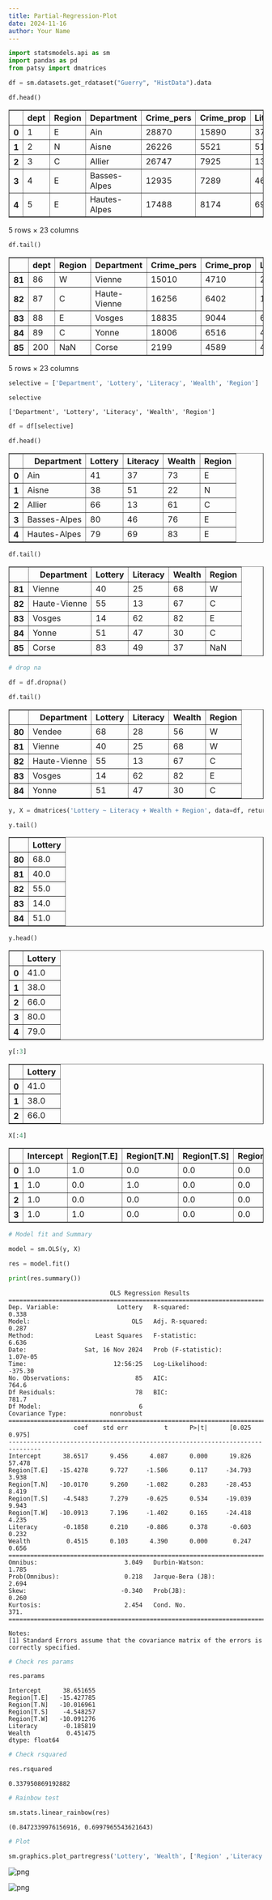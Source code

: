 ```yaml
---
title: Partial-Regression-Plot
date: 2024-11-16
author: Your Name
---
```


```python
import statsmodels.api as sm
import pandas as pd
from patsy import dmatrices
```


```python
df = sm.datasets.get_rdataset("Guerry", "HistData").data
```


```python
df.head()
```




<div>
<style scoped>
    .dataframe tbody tr th:only-of-type {
        vertical-align: middle;
    }

    .dataframe tbody tr th {
        vertical-align: top;
    }

    .dataframe thead th {
        text-align: right;
    }
</style>
<table border="1" class="dataframe">
  <thead>
    <tr style="text-align: right;">
      <th></th>
      <th>dept</th>
      <th>Region</th>
      <th>Department</th>
      <th>Crime_pers</th>
      <th>Crime_prop</th>
      <th>Literacy</th>
      <th>Donations</th>
      <th>Infants</th>
      <th>Suicides</th>
      <th>MainCity</th>
      <th>...</th>
      <th>Crime_parents</th>
      <th>Infanticide</th>
      <th>Donation_clergy</th>
      <th>Lottery</th>
      <th>Desertion</th>
      <th>Instruction</th>
      <th>Prostitutes</th>
      <th>Distance</th>
      <th>Area</th>
      <th>Pop1831</th>
    </tr>
  </thead>
  <tbody>
    <tr>
      <th>0</th>
      <td>1</td>
      <td>E</td>
      <td>Ain</td>
      <td>28870</td>
      <td>15890</td>
      <td>37</td>
      <td>5098</td>
      <td>33120</td>
      <td>35039</td>
      <td>2:Med</td>
      <td>...</td>
      <td>71</td>
      <td>60</td>
      <td>69</td>
      <td>41</td>
      <td>55</td>
      <td>46</td>
      <td>13</td>
      <td>218.372</td>
      <td>5762</td>
      <td>346.03</td>
    </tr>
    <tr>
      <th>1</th>
      <td>2</td>
      <td>N</td>
      <td>Aisne</td>
      <td>26226</td>
      <td>5521</td>
      <td>51</td>
      <td>8901</td>
      <td>14572</td>
      <td>12831</td>
      <td>2:Med</td>
      <td>...</td>
      <td>4</td>
      <td>82</td>
      <td>36</td>
      <td>38</td>
      <td>82</td>
      <td>24</td>
      <td>327</td>
      <td>65.945</td>
      <td>7369</td>
      <td>513.00</td>
    </tr>
    <tr>
      <th>2</th>
      <td>3</td>
      <td>C</td>
      <td>Allier</td>
      <td>26747</td>
      <td>7925</td>
      <td>13</td>
      <td>10973</td>
      <td>17044</td>
      <td>114121</td>
      <td>2:Med</td>
      <td>...</td>
      <td>46</td>
      <td>42</td>
      <td>76</td>
      <td>66</td>
      <td>16</td>
      <td>85</td>
      <td>34</td>
      <td>161.927</td>
      <td>7340</td>
      <td>298.26</td>
    </tr>
    <tr>
      <th>3</th>
      <td>4</td>
      <td>E</td>
      <td>Basses-Alpes</td>
      <td>12935</td>
      <td>7289</td>
      <td>46</td>
      <td>2733</td>
      <td>23018</td>
      <td>14238</td>
      <td>1:Sm</td>
      <td>...</td>
      <td>70</td>
      <td>12</td>
      <td>37</td>
      <td>80</td>
      <td>32</td>
      <td>29</td>
      <td>2</td>
      <td>351.399</td>
      <td>6925</td>
      <td>155.90</td>
    </tr>
    <tr>
      <th>4</th>
      <td>5</td>
      <td>E</td>
      <td>Hautes-Alpes</td>
      <td>17488</td>
      <td>8174</td>
      <td>69</td>
      <td>6962</td>
      <td>23076</td>
      <td>16171</td>
      <td>1:Sm</td>
      <td>...</td>
      <td>22</td>
      <td>23</td>
      <td>64</td>
      <td>79</td>
      <td>35</td>
      <td>7</td>
      <td>1</td>
      <td>320.280</td>
      <td>5549</td>
      <td>129.10</td>
    </tr>
  </tbody>
</table>
<p>5 rows × 23 columns</p>
</div>




```python
df.tail()
```




<div>
<style scoped>
    .dataframe tbody tr th:only-of-type {
        vertical-align: middle;
    }

    .dataframe tbody tr th {
        vertical-align: top;
    }

    .dataframe thead th {
        text-align: right;
    }
</style>
<table border="1" class="dataframe">
  <thead>
    <tr style="text-align: right;">
      <th></th>
      <th>dept</th>
      <th>Region</th>
      <th>Department</th>
      <th>Crime_pers</th>
      <th>Crime_prop</th>
      <th>Literacy</th>
      <th>Donations</th>
      <th>Infants</th>
      <th>Suicides</th>
      <th>MainCity</th>
      <th>...</th>
      <th>Crime_parents</th>
      <th>Infanticide</th>
      <th>Donation_clergy</th>
      <th>Lottery</th>
      <th>Desertion</th>
      <th>Instruction</th>
      <th>Prostitutes</th>
      <th>Distance</th>
      <th>Area</th>
      <th>Pop1831</th>
    </tr>
  </thead>
  <tbody>
    <tr>
      <th>81</th>
      <td>86</td>
      <td>W</td>
      <td>Vienne</td>
      <td>15010</td>
      <td>4710</td>
      <td>25</td>
      <td>8922</td>
      <td>35224</td>
      <td>21851</td>
      <td>2:Med</td>
      <td>...</td>
      <td>20</td>
      <td>1</td>
      <td>44</td>
      <td>40</td>
      <td>38</td>
      <td>65</td>
      <td>18</td>
      <td>170.523</td>
      <td>6990</td>
      <td>282.73</td>
    </tr>
    <tr>
      <th>82</th>
      <td>87</td>
      <td>C</td>
      <td>Haute-Vienne</td>
      <td>16256</td>
      <td>6402</td>
      <td>13</td>
      <td>13817</td>
      <td>19940</td>
      <td>33497</td>
      <td>2:Med</td>
      <td>...</td>
      <td>68</td>
      <td>6</td>
      <td>78</td>
      <td>55</td>
      <td>11</td>
      <td>84</td>
      <td>7</td>
      <td>198.874</td>
      <td>5520</td>
      <td>285.13</td>
    </tr>
    <tr>
      <th>83</th>
      <td>88</td>
      <td>E</td>
      <td>Vosges</td>
      <td>18835</td>
      <td>9044</td>
      <td>62</td>
      <td>4040</td>
      <td>14978</td>
      <td>33029</td>
      <td>2:Med</td>
      <td>...</td>
      <td>58</td>
      <td>34</td>
      <td>5</td>
      <td>14</td>
      <td>85</td>
      <td>11</td>
      <td>43</td>
      <td>174.477</td>
      <td>5874</td>
      <td>397.99</td>
    </tr>
    <tr>
      <th>84</th>
      <td>89</td>
      <td>C</td>
      <td>Yonne</td>
      <td>18006</td>
      <td>6516</td>
      <td>47</td>
      <td>4276</td>
      <td>16616</td>
      <td>12789</td>
      <td>2:Med</td>
      <td>...</td>
      <td>32</td>
      <td>22</td>
      <td>35</td>
      <td>51</td>
      <td>66</td>
      <td>27</td>
      <td>272</td>
      <td>81.797</td>
      <td>7427</td>
      <td>352.49</td>
    </tr>
    <tr>
      <th>85</th>
      <td>200</td>
      <td>NaN</td>
      <td>Corse</td>
      <td>2199</td>
      <td>4589</td>
      <td>49</td>
      <td>37015</td>
      <td>24743</td>
      <td>37016</td>
      <td>2:Med</td>
      <td>...</td>
      <td>81</td>
      <td>2</td>
      <td>84</td>
      <td>83</td>
      <td>9</td>
      <td>25</td>
      <td>1</td>
      <td>539.213</td>
      <td>8680</td>
      <td>195.41</td>
    </tr>
  </tbody>
</table>
<p>5 rows × 23 columns</p>
</div>




```python
selective = ['Department', 'Lottery', 'Literacy', 'Wealth', 'Region']
```


```python
selective
```




    ['Department', 'Lottery', 'Literacy', 'Wealth', 'Region']




```python
df = df[selective]
```


```python
df.head()
```




<div>
<style scoped>
    .dataframe tbody tr th:only-of-type {
        vertical-align: middle;
    }

    .dataframe tbody tr th {
        vertical-align: top;
    }

    .dataframe thead th {
        text-align: right;
    }
</style>
<table border="1" class="dataframe">
  <thead>
    <tr style="text-align: right;">
      <th></th>
      <th>Department</th>
      <th>Lottery</th>
      <th>Literacy</th>
      <th>Wealth</th>
      <th>Region</th>
    </tr>
  </thead>
  <tbody>
    <tr>
      <th>0</th>
      <td>Ain</td>
      <td>41</td>
      <td>37</td>
      <td>73</td>
      <td>E</td>
    </tr>
    <tr>
      <th>1</th>
      <td>Aisne</td>
      <td>38</td>
      <td>51</td>
      <td>22</td>
      <td>N</td>
    </tr>
    <tr>
      <th>2</th>
      <td>Allier</td>
      <td>66</td>
      <td>13</td>
      <td>61</td>
      <td>C</td>
    </tr>
    <tr>
      <th>3</th>
      <td>Basses-Alpes</td>
      <td>80</td>
      <td>46</td>
      <td>76</td>
      <td>E</td>
    </tr>
    <tr>
      <th>4</th>
      <td>Hautes-Alpes</td>
      <td>79</td>
      <td>69</td>
      <td>83</td>
      <td>E</td>
    </tr>
  </tbody>
</table>
</div>




```python
df.tail()
```




<div>
<style scoped>
    .dataframe tbody tr th:only-of-type {
        vertical-align: middle;
    }

    .dataframe tbody tr th {
        vertical-align: top;
    }

    .dataframe thead th {
        text-align: right;
    }
</style>
<table border="1" class="dataframe">
  <thead>
    <tr style="text-align: right;">
      <th></th>
      <th>Department</th>
      <th>Lottery</th>
      <th>Literacy</th>
      <th>Wealth</th>
      <th>Region</th>
    </tr>
  </thead>
  <tbody>
    <tr>
      <th>81</th>
      <td>Vienne</td>
      <td>40</td>
      <td>25</td>
      <td>68</td>
      <td>W</td>
    </tr>
    <tr>
      <th>82</th>
      <td>Haute-Vienne</td>
      <td>55</td>
      <td>13</td>
      <td>67</td>
      <td>C</td>
    </tr>
    <tr>
      <th>83</th>
      <td>Vosges</td>
      <td>14</td>
      <td>62</td>
      <td>82</td>
      <td>E</td>
    </tr>
    <tr>
      <th>84</th>
      <td>Yonne</td>
      <td>51</td>
      <td>47</td>
      <td>30</td>
      <td>C</td>
    </tr>
    <tr>
      <th>85</th>
      <td>Corse</td>
      <td>83</td>
      <td>49</td>
      <td>37</td>
      <td>NaN</td>
    </tr>
  </tbody>
</table>
</div>




```python
# drop na

df = df.dropna()
```


```python
df.tail()
```




<div>
<style scoped>
    .dataframe tbody tr th:only-of-type {
        vertical-align: middle;
    }

    .dataframe tbody tr th {
        vertical-align: top;
    }

    .dataframe thead th {
        text-align: right;
    }
</style>
<table border="1" class="dataframe">
  <thead>
    <tr style="text-align: right;">
      <th></th>
      <th>Department</th>
      <th>Lottery</th>
      <th>Literacy</th>
      <th>Wealth</th>
      <th>Region</th>
    </tr>
  </thead>
  <tbody>
    <tr>
      <th>80</th>
      <td>Vendee</td>
      <td>68</td>
      <td>28</td>
      <td>56</td>
      <td>W</td>
    </tr>
    <tr>
      <th>81</th>
      <td>Vienne</td>
      <td>40</td>
      <td>25</td>
      <td>68</td>
      <td>W</td>
    </tr>
    <tr>
      <th>82</th>
      <td>Haute-Vienne</td>
      <td>55</td>
      <td>13</td>
      <td>67</td>
      <td>C</td>
    </tr>
    <tr>
      <th>83</th>
      <td>Vosges</td>
      <td>14</td>
      <td>62</td>
      <td>82</td>
      <td>E</td>
    </tr>
    <tr>
      <th>84</th>
      <td>Yonne</td>
      <td>51</td>
      <td>47</td>
      <td>30</td>
      <td>C</td>
    </tr>
  </tbody>
</table>
</div>




```python
y, X = dmatrices('Lottery ~ Literacy + Wealth + Region', data=df, return_type='dataframe')
```


```python
y.tail()
```




<div>
<style scoped>
    .dataframe tbody tr th:only-of-type {
        vertical-align: middle;
    }

    .dataframe tbody tr th {
        vertical-align: top;
    }

    .dataframe thead th {
        text-align: right;
    }
</style>
<table border="1" class="dataframe">
  <thead>
    <tr style="text-align: right;">
      <th></th>
      <th>Lottery</th>
    </tr>
  </thead>
  <tbody>
    <tr>
      <th>80</th>
      <td>68.0</td>
    </tr>
    <tr>
      <th>81</th>
      <td>40.0</td>
    </tr>
    <tr>
      <th>82</th>
      <td>55.0</td>
    </tr>
    <tr>
      <th>83</th>
      <td>14.0</td>
    </tr>
    <tr>
      <th>84</th>
      <td>51.0</td>
    </tr>
  </tbody>
</table>
</div>




```python
y.head()
```




<div>
<style scoped>
    .dataframe tbody tr th:only-of-type {
        vertical-align: middle;
    }

    .dataframe tbody tr th {
        vertical-align: top;
    }

    .dataframe thead th {
        text-align: right;
    }
</style>
<table border="1" class="dataframe">
  <thead>
    <tr style="text-align: right;">
      <th></th>
      <th>Lottery</th>
    </tr>
  </thead>
  <tbody>
    <tr>
      <th>0</th>
      <td>41.0</td>
    </tr>
    <tr>
      <th>1</th>
      <td>38.0</td>
    </tr>
    <tr>
      <th>2</th>
      <td>66.0</td>
    </tr>
    <tr>
      <th>3</th>
      <td>80.0</td>
    </tr>
    <tr>
      <th>4</th>
      <td>79.0</td>
    </tr>
  </tbody>
</table>
</div>




```python
y[:3]
```




<div>
<style scoped>
    .dataframe tbody tr th:only-of-type {
        vertical-align: middle;
    }

    .dataframe tbody tr th {
        vertical-align: top;
    }

    .dataframe thead th {
        text-align: right;
    }
</style>
<table border="1" class="dataframe">
  <thead>
    <tr style="text-align: right;">
      <th></th>
      <th>Lottery</th>
    </tr>
  </thead>
  <tbody>
    <tr>
      <th>0</th>
      <td>41.0</td>
    </tr>
    <tr>
      <th>1</th>
      <td>38.0</td>
    </tr>
    <tr>
      <th>2</th>
      <td>66.0</td>
    </tr>
  </tbody>
</table>
</div>




```python
X[:4]
```




<div>
<style scoped>
    .dataframe tbody tr th:only-of-type {
        vertical-align: middle;
    }

    .dataframe tbody tr th {
        vertical-align: top;
    }

    .dataframe thead th {
        text-align: right;
    }
</style>
<table border="1" class="dataframe">
  <thead>
    <tr style="text-align: right;">
      <th></th>
      <th>Intercept</th>
      <th>Region[T.E]</th>
      <th>Region[T.N]</th>
      <th>Region[T.S]</th>
      <th>Region[T.W]</th>
      <th>Literacy</th>
      <th>Wealth</th>
    </tr>
  </thead>
  <tbody>
    <tr>
      <th>0</th>
      <td>1.0</td>
      <td>1.0</td>
      <td>0.0</td>
      <td>0.0</td>
      <td>0.0</td>
      <td>37.0</td>
      <td>73.0</td>
    </tr>
    <tr>
      <th>1</th>
      <td>1.0</td>
      <td>0.0</td>
      <td>1.0</td>
      <td>0.0</td>
      <td>0.0</td>
      <td>51.0</td>
      <td>22.0</td>
    </tr>
    <tr>
      <th>2</th>
      <td>1.0</td>
      <td>0.0</td>
      <td>0.0</td>
      <td>0.0</td>
      <td>0.0</td>
      <td>13.0</td>
      <td>61.0</td>
    </tr>
    <tr>
      <th>3</th>
      <td>1.0</td>
      <td>1.0</td>
      <td>0.0</td>
      <td>0.0</td>
      <td>0.0</td>
      <td>46.0</td>
      <td>76.0</td>
    </tr>
  </tbody>
</table>
</div>




```python
# Model fit and Summary

model = sm.OLS(y, X)
```


```python
res = model.fit()
```


```python
print(res.summary())
```

                                OLS Regression Results                            
    ==============================================================================
    Dep. Variable:                Lottery   R-squared:                       0.338
    Model:                            OLS   Adj. R-squared:                  0.287
    Method:                 Least Squares   F-statistic:                     6.636
    Date:                Sat, 16 Nov 2024   Prob (F-statistic):           1.07e-05
    Time:                        12:56:25   Log-Likelihood:                -375.30
    No. Observations:                  85   AIC:                             764.6
    Df Residuals:                      78   BIC:                             781.7
    Df Model:                           6                                         
    Covariance Type:            nonrobust                                         
    ===============================================================================
                      coef    std err          t      P>|t|      [0.025      0.975]
    -------------------------------------------------------------------------------
    Intercept      38.6517      9.456      4.087      0.000      19.826      57.478
    Region[T.E]   -15.4278      9.727     -1.586      0.117     -34.793       3.938
    Region[T.N]   -10.0170      9.260     -1.082      0.283     -28.453       8.419
    Region[T.S]    -4.5483      7.279     -0.625      0.534     -19.039       9.943
    Region[T.W]   -10.0913      7.196     -1.402      0.165     -24.418       4.235
    Literacy       -0.1858      0.210     -0.886      0.378      -0.603       0.232
    Wealth          0.4515      0.103      4.390      0.000       0.247       0.656
    ==============================================================================
    Omnibus:                        3.049   Durbin-Watson:                   1.785
    Prob(Omnibus):                  0.218   Jarque-Bera (JB):                2.694
    Skew:                          -0.340   Prob(JB):                        0.260
    Kurtosis:                       2.454   Cond. No.                         371.
    ==============================================================================
    
    Notes:
    [1] Standard Errors assume that the covariance matrix of the errors is correctly specified.



```python
# Check res params

res.params
```




    Intercept      38.651655
    Region[T.E]   -15.427785
    Region[T.N]   -10.016961
    Region[T.S]    -4.548257
    Region[T.W]   -10.091276
    Literacy       -0.185819
    Wealth          0.451475
    dtype: float64




```python
# Check rsquared

res.rsquared
```




    0.337950869192882




```python
# Rainbow test

sm.stats.linear_rainbow(res)
```




    (0.8472339976156916, 0.6997965543621643)




```python
# Plot 

sm.graphics.plot_partregress('Lottery', 'Wealth', ['Region' ,'Literacy'], data=df, obs_labels = False)
```




    
![png](partial-regression-plot_files/partial-regression-plot_22_0.png)
    




    
![png](partial-regression-plot_files/partial-regression-plot_22_1.png)
    



```python

```
